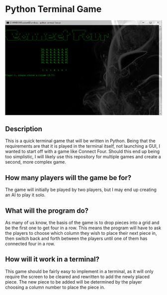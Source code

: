 # Python Terminal Game

![Screenshot](/connect-four.png "Python Terminal Connect Four")

## Description
This is a quick terminal game that will be written in Python. Being that the requirements are that it is played in the terminal itself, not launching a GUI, I wanted to start off with a game like Connect Four. Should this end up being too simplistic, I will likely use this repository for multiple games and create a second, more complex game.

## How many players will the game be for?
The game will initially be played by two players, but I may end up creating an AI to play it solo.

## What will the program do?
As many of us know, the basis of the game is to drop pieces into a grid and be the first one to get four in a row. This means the program will have to ask the players to choose which column they wish to place their next piece in, then switch back and forth between the players until one of them has connected four in a row.

## How will it work in a terminal?
This game should be fairly easy to implement in a terminal, as it will only require the screen to be cleared and rewritten to add the newly placed piece. The new piece to be added will be determined by the player choosing a column number to place the piece in.
